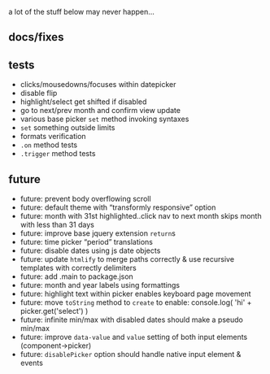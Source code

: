 
a lot of the stuff below may never happen...


docs/fixes
----------



tests
-----

- clicks/mousedowns/focuses within datepicker
- disable flip
- highlight/select get shifted if disabled
- go to next/prev month and confirm view update
- various base picker `set` method invoking syntaxes
- `set` something outside limits
- formats verification
- `.on` method tests
- `.trigger` method tests


future
------

- future: prevent body overflowing scroll
- future: default theme with “transformly responsive” option
- future: month with 31st highlighted..click nav to next month skips month with less than 31 days
- future: improve base jquery extension `return`s
- future: time picker “period” translations
- future: disable dates using js date objects
- future: update `htmlify` to merge paths correctly & use recursive templates with correctly delimiters
- future: add .main to package.json
- future: month and year labels using formattings
- future: highlight text within picker enables keyboard page movement
- future: move `toString` method to `create` to enable: console.log( 'hi' + picker.get('select') )
- future: infinite min/max with disabled dates should make a pseudo min/max
- future: improve `data-value` and `value` setting of both input elements (component->picker)
- future: `disablePicker` option should handle native input element & events

